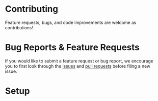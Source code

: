 # Contributing

Feature requests, bugs, and code improvements are welcome as contributions!

# Bug Reports & Feature Requests

If you would like to submit a feature request or bug report, we encourage you to first look through the [issues](https://github.com/react-native-training/react-native-elements/issues) and [pull requests](https://github.com/react-native-training/react-native-elements/pulls) before filing a new issue.

# Setup
